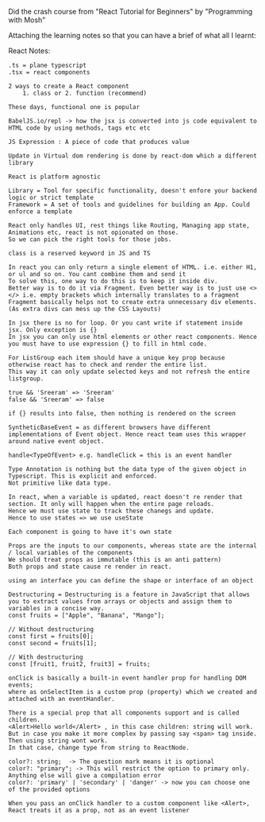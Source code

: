 Did the crash course from "React Tutorial for Beginners" by "Programming with Mosh"

Attaching the learning notes so that you can have a brief of what all I learnt:

React Notes:

	.ts = plane typescript
	.tsx = react components

	2 ways to create a React component
		1. class or 2. function (recommend)

	These days, functional one is popular

	BabelJS.io/repl -> how the jsx is converted into js code equivalent to HTML code by using methods, tags etc etc

	JS Expression : A piece of code that produces value

	Update in Virtual dom rendering is done by react-dom which a different library

	React is platform agnostic

	Library = Tool for specific functionality, doesn't enfore your backend logic or strict template
	Framework = A set of tools and guidelines for building an App. Could enforce a template

	React only handles UI, rest things like Routing, Managing app state, Animations etc, react is not opionated on those.
	So we can pick the right tools for those jobs.

	class is a reserved keyword in JS and TS

	In react you can only return a single element of HTML. i.e. either H1, or ul and so on. You cant combine them and send it
	To solve this, one way to do this is to keep it inside div.
	Better way is to do it via Fragment. Even better way is to just use <> </> i.e. empty brackets which internally translates to a fragment
	Fragment basically helps not to create extra unnecessary div elements. (As extra divs can mess up the CSS Layouts)

	In jsx there is no for loop. Or you cant write if statement inside jsx. Only exception is {}
	In jsx you can only use html elements or other react components. Hence you must have to use expression {} to fill in html code.

	For ListGroup each item should have a unique key prop because otherwise react has to check and render the entire list.
	This way it can only update selected keys and not refresh the entire listgroup.

	true && 'Sreeram' => 'Sreeram'
	false && 'Sreeram' => false

	if {} results into false, then nothing is rendered on the screen

	SyntheticBaseEvent = as different browsers have different implementations of Event object. Hence react team uses this wrapper around native event object. 

	handle<TypeOfEvent> e.g. handleClick = this is an event handler

	Type Annotation is nothing but the data type of the given object in Typescript. This is explicit and enforced. 
	Not primitive like data type.

	In react, when a variable is updated, react doesn't re render that section. It only will happen when the entire page reloads.
	Hence we must use state to track these chanegs and update.
	Hence to use states => we use useState

	Each component is going to have it's own state

	Props are the inputs to our components, whereas state are the internal / local variables of the components
	We should treat props as immutable (this is an anti pattern)
	Both props and state cause re render in react.

	using an interface you can define the shape or interface of an object

	Destructuring = Destructuring is a feature in JavaScript that allows you to extract values from arrays or objects and assign them to variables in a concise way.
	const fruits = ["Apple", "Banana", "Mango"];

	// Without destructuring
	const first = fruits[0];
	const second = fruits[1];

	// With destructuring
	const [fruit1, fruit2, fruit3] = fruits;

	onClick is basically a built-in event handler prop for handling DOM events;
	where as onSelectItem is a custom prop (property) which we created and attached with an eventHandler.

	There is a special prop that all components support and is called children. 
	<Alert>Hello world</Alert> , in this case children: string will work.
	But in case you make it more complex by passing say <span> tag inside. Then using string wont work.
	In that case, change type from string to ReactNode.
	
 	color?: string;  -> The question mark means it is optional
  	color?: "primary"; -> This will restrict the option to primary only. Anything else will give a compilation error
   	color?: 'primary' | 'secondary' | 'danger' -> now you can choose one of the provided options
	
 	When you pass an onClick handler to a custom component like <Alert>, React treats it as a prop, not as an event listener


